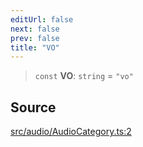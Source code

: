 ```yaml
---
editUrl: false
next: false
prev: false
title: "VO"
---
```


> `const` **VO**: `string` = `"vo"`

## Source

[src/audio/AudioCategory.ts:2](https://github.com/relishinc/dill-pixel/blob/10f512f7f577ca5e74162827f11215b28df5ca97/src/audio/AudioCategory.ts#L2)
